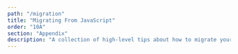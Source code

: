 ```yaml
---
path: "/migration"
title: "Migrating From JavaScript"
order: "10A"
section: "Appendix"
description: "A collection of high-level tips about how to migrate your application from JavaScript to TypeScript."
---
```

